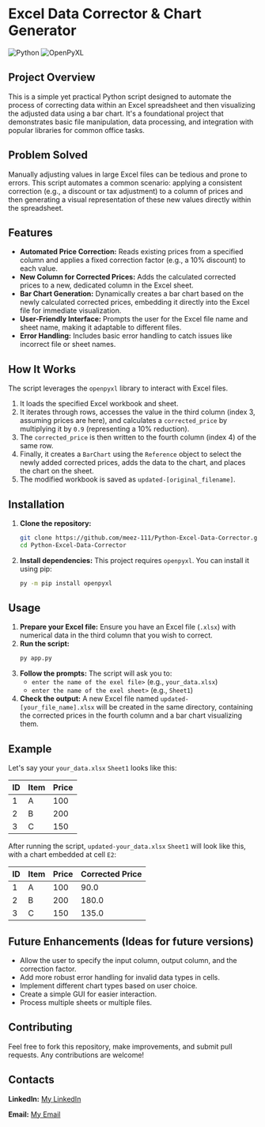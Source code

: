 # Excel Data Corrector & Chart Generator

![Python](https://img.shields.io/badge/Python-3.x-blue.svg)
![OpenPyXL](https://img.shields.io/badge/Library-OpenPyXL-green.svg)

## Project Overview

This is a simple yet practical Python script designed to automate the process of correcting data within an Excel spreadsheet and then visualizing the adjusted data using a bar chart. It's a foundational project that demonstrates basic file manipulation, data processing, and integration with popular libraries for common office tasks.

## Problem Solved

Manually adjusting values in large Excel files can be tedious and prone to errors. This script automates a common scenario: applying a consistent correction (e.g., a discount or tax adjustment) to a column of prices and then generating a visual representation of these new values directly within the spreadsheet.

## Features

-   **Automated Price Correction:** Reads existing prices from a specified column and applies a fixed correction factor (e.g., a 10% discount) to each value.
-   **New Column for Corrected Prices:** Adds the calculated corrected prices to a new, dedicated column in the Excel sheet.
-   **Bar Chart Generation:** Dynamically creates a bar chart based on the newly calculated corrected prices, embedding it directly into the Excel file for immediate visualization.
-   **User-Friendly Interface:** Prompts the user for the Excel file name and sheet name, making it adaptable to different files.
-   **Error Handling:** Includes basic error handling to catch issues like incorrect file or sheet names.

## How It Works

The script leverages the `openpyxl` library to interact with Excel files.
1.  It loads the specified Excel workbook and sheet.
2.  It iterates through rows, accesses the value in the third column (index 3, assuming prices are here), and calculates a `corrected_price` by multiplying it by `0.9` (representing a 10% reduction).
3.  The `corrected_price` is then written to the fourth column (index 4) of the same row.
4.  Finally, it creates a `BarChart` using the `Reference` object to select the newly added corrected prices, adds the data to the chart, and places the chart on the sheet.
5.  The modified workbook is saved as `updated-[original_filename]`.

## Installation

1.  **Clone the repository:**
    ```bash
    git clone https://github.com/meez-111/Python-Excel-Data-Corrector.git
    cd Python-Excel-Data-Corrector
    ```
2.  **Install dependencies:**
    This project requires `openpyxl`. You can install it using pip:
    ```bash
    py -m pip install openpyxl
    ```

## Usage

1.  **Prepare your Excel file:** Ensure you have an Excel file (`.xlsx`) with numerical data in the third column that you wish to correct.
2.  **Run the script:**
    ```bash
    py app.py
    ```
3.  **Follow the prompts:**
    The script will ask you to:
    * `enter the name of the exel file>` (e.g., `your_data.xlsx`)
    * `enter the name of the exel sheet>` (e.g., `Sheet1`)
4.  **Check the output:** A new Excel file named `updated-[your_file_name].xlsx` will be created in the same directory, containing the corrected prices in the fourth column and a bar chart visualizing them.

## Example

Let's say your `your_data.xlsx` `Sheet1` looks like this:

| ID | Item | Price |
| -- | ---- | ----- |
| 1  | A    | 100   |
| 2  | B    | 200   |
| 3  | C    | 150   |

After running the script, `updated-your_data.xlsx` `Sheet1` will look like this, with a chart embedded at cell `E2`:

| ID | Item | Price | Corrected Price |
| -- | ---- | ----- | --------------- |
| 1  | A    | 100   | 90.0            |
| 2  | B    | 200   | 180.0           |
| 3  | C    | 150   | 135.0           |

## Future Enhancements (Ideas for future versions)

-   Allow the user to specify the input column, output column, and the correction factor.
-   Add more robust error handling for invalid data types in cells.
-   Implement different chart types based on user choice.
-   Create a simple GUI for easier interaction.
-   Process multiple sheets or multiple files.

## Contributing

Feel free to fork this repository, make improvements, and submit pull requests. Any contributions are welcome!

## Contacts

**LinkedIn:** [My LinkedIn](https://www.linkedin.com/in/moaz-sabra-3a7565330/)

**Email:** [My Email](meez.sabra.111@gmail.com)
